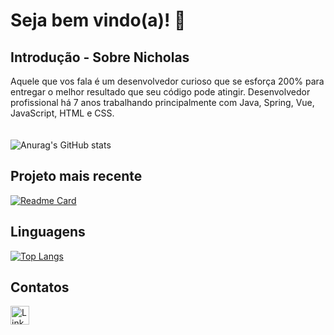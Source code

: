 # Seja bem vindo(a)! 👋

## Introdução - Sobre Nicholas

Aquele que vos fala é um desenvolvedor curioso que se esforça 200% para entregar o melhor resultado que seu código pode atingir. Desenvolvedor profissional há 7 anos trabalhando principalmente com Java, Spring, Vue, JavaScript, HTML e CSS.
\
\
\
![Anurag's GitHub stats](https://github-readme-stats.vercel.app/api?username=nicholasribeiro&count_private=true&show_icons=true&theme=transparent&locale=pt-br)

## Projeto mais recente

[![Readme Card](https://github-readme-stats.vercel.app/api/pin/?username=nicholasribeiro&repo=projeto_tiktok_jornadadev&theme=transparent&locale=pt-br)](https://github.com/anuraghazra/github-readme-stats)

## Linguagens

[![Top Langs](https://github-readme-stats.vercel.app/api/top-langs/?username=nicholasribeiro&layout=compact&theme=transparent&locale=pt-br)](https://github.com/anuraghazra/github-readme-stats)

## Contatos

[<img src='https://img.shields.io/badge/LinkedIn-0077B5?style=for-the-badge&logo=linkedin&logoColor=white' alt='LinkedIn' height='30'>](https://www.linkedin.com/in/nicholas-ribeiro-885591188/)
